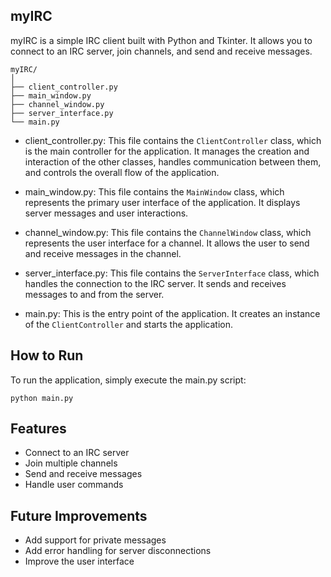 ## myIRC

myIRC is a simple IRC client built with Python and Tkinter. It allows you to connect to an IRC server, join channels, and send and receive messages.

```
myIRC/
│
├── client_controller.py
├── main_window.py
├── channel_window.py
├── server_interface.py
└── main.py
```

- client_controller.py: This file contains the `ClientController` class, which is the main controller for the application. It manages the creation and interaction of the other classes, handles communication between them, and controls the overall flow of the application.

- main_window.py: This file contains the `MainWindow` class, which represents the primary user interface of the application. It displays server messages and user interactions.

- channel_window.py: This file contains the `ChannelWindow` class, which represents the user interface for a channel. It allows the user to send and receive messages in the channel.

- server_interface.py: This file contains the `ServerInterface` class, which handles the connection to the IRC server. It sends and receives messages to and from the server.

- main.py: This is the entry point of the application. It creates an instance of the `ClientController` and starts the application.

## How to Run

To run the application, simply execute the main.py script:

```
python main.py
```

## Features
- Connect to an IRC server
- Join multiple channels
- Send and receive messages
- Handle user commands

## Future Improvements
- Add support for private messages
- Add error handling for server disconnections
- Improve the user interface